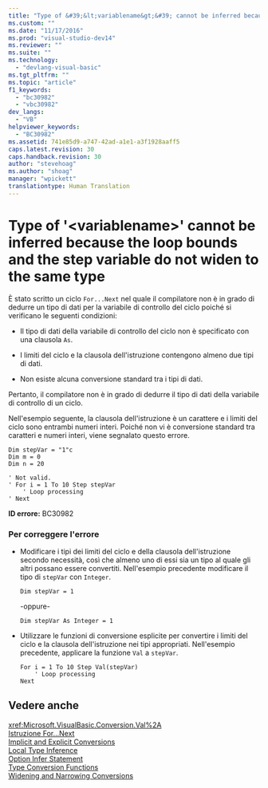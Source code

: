 ```yaml
---
title: "Type of &#39;&lt;variablename&gt;&#39; cannot be inferred because the loop bounds and the step variable do not widen to the same type | Microsoft Docs"
ms.custom: ""
ms.date: "11/17/2016"
ms.prod: "visual-studio-dev14"
ms.reviewer: ""
ms.suite: ""
ms.technology: 
  - "devlang-visual-basic"
ms.tgt_pltfrm: ""
ms.topic: "article"
f1_keywords: 
  - "bc30982"
  - "vbc30982"
dev_langs: 
  - "VB"
helpviewer_keywords: 
  - "BC30982"
ms.assetid: 741e85d9-a747-42ad-a1e1-a3f1928aaff5
caps.latest.revision: 30
caps.handback.revision: 30
author: "stevehoag"
ms.author: "shoag"
manager: "wpickett"
translationtype: Human Translation
---
```

# Type of &#39;&lt;variablename&gt;&#39; cannot be inferred because the loop bounds and the step variable do not widen to the same type
È stato scritto un ciclo `For...Next` nel quale il compilatore non è in grado di dedurre un tipo di dati per la variabile di controllo del ciclo poiché si verificano le seguenti condizioni:  
  
-   Il tipo di dati della variabile di controllo del ciclo non è specificato con una clausola `As`.  
  
-   I limiti del ciclo e la clausola dell'istruzione contengono almeno due tipi di dati.  
  
-   Non esiste alcuna conversione standard tra i tipi di dati.  
  
 Pertanto, il compilatore non è in grado di dedurre il tipo di dati della variabile di controllo di un ciclo.  
  
 Nell'esempio seguente, la clausola dell'istruzione è un carattere e i limiti del ciclo sono entrambi numeri interi.  Poiché non vi è conversione standard tra caratteri e numeri interi, viene segnalato questo errore.  
  
```vb#  
Dim stepVar = "1"c  
Dim m = 0  
Dim n = 20  
  
' Not valid.  
' For i = 1 To 10 Step stepVar  
    ' Loop processing  
' Next  
```  
  
 **ID errore:** BC30982  
  
### Per correggere l'errore  
  
-   Modificare i tipi dei limiti del ciclo e della clausola dell'istruzione secondo necessità, così che almeno uno di essi sia un tipo al quale gli altri possano essere convertiti.  Nell'esempio precedente modificare il tipo di `stepVar` con `Integer`.  
  
    ```  
    Dim stepVar = 1  
    ```  
  
     \-oppure\-  
  
    ```  
    Dim stepVar As Integer = 1  
    ```  
  
-   Utilizzare le funzioni di conversione esplicite per convertire i limiti del ciclo e la clausola dell'istruzione nei tipi appropriati.  Nell'esempio precedente, applicare la funzione `Val` a `stepVar`.  
  
    ```  
    For i = 1 To 10 Step Val(stepVar)  
        ' Loop processing  
    Next  
    ```  
  
## Vedere anche  
 <xref:Microsoft.VisualBasic.Conversion.Val%2A>   
 [Istruzione For...Next](../../../visual-basic/language-reference/statements/for-next-statement.md)   
 [Implicit and Explicit Conversions](../../../visual-basic/programming-guide/language-features/data-types/implicit-and-explicit-conversions.md)   
 [Local Type Inference](../../../visual-basic/programming-guide/language-features/variables/local-type-inference.md)   
 [Option Infer Statement](../../../visual-basic/language-reference/statements/option-infer-statement.md)   
 [Type Conversion Functions](../../../visual-basic/language-reference/functions/type-conversion-functions.md)   
 [Widening and Narrowing Conversions](../../../visual-basic/programming-guide/language-features/data-types/widening-and-narrowing-conversions.md)